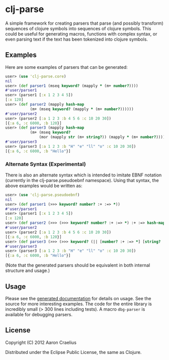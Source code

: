# clj-parse

A simple framework for creating parsers that parse
(and possibly transform) sequences of clojure symbols
into sequences of clojure symbols.  This could be useful
for generating macros, functions with complex syntax, or
even parsing text if the text has been tokenized into clojure
symbols.

## Examples

Here are some examples of parsers that can be generated:

```clojure
user> (use 'clj-parse.core)
nil
user> (def parser1 (mseq keyword? (mapply * (m+ number?))))
#'user/parser1
user> (parser1 [:x 1 2 3 4 5])
[:x 120]
user> (def parser2 (mapply hash-map
           (m+ (mseq keyword? (mapply * (m+ number?))))))
#'user/parser2
user> (parser2 [:a 1 2 3 :b 4 5 6 :c 10 20 30])
[{:a 6, :c 6000, :b 120}]
user> (def parser3 (mapply hash-map
           (m+ (mseq keyword?
               (mor (mapply str (m+ string?)) (mapply * (m+ number?)))))))
#'user/parser3
user> (parser3 [:a 1 2 3 :b "H" "e" "ll" "o" :c 10 20 30])
[{:a 6, :c 6000, :b "Hello"}]
```

### Alternate Syntax (Experimental)

There is also an alternate syntax which is intended to imitate EBNF notation (currently in the
clj-parse.pseudoebnf namespace).  Using that syntax, the above examples would be written as:

```clojure
user> (use 'clj-parse.pseudoebnf)
nil
user> (def parser1 (>>> keyword? number? :+ :=> *))
#'user/parser1
user> (parser1 [:x 1 2 3 4 5])
[:x 120]
user> (def parser2 (>>> (>>> keyword? number? :+ :=> *) :+ :=> hash-map))
#'user/parser2
user> (parser2 [:a 1 2 3 :b 4 5 6 :c 10 20 30])
[{:a 6, :c 6000, :b 120}]
user> (def parser3 (>>> (>>> keyword? (|| [number? :+ :=> *] [string? :+ :=> str])) :+ :=> hash-map))
#'user/parser3
user> (parser3 [:a 1 2 3 :b "H" "e" "ll" "o" :c 10 20 30])
[{:a 6, :c 6000, :b "Hello"}]
```

(Note that the generated parsers should be equivalent in both internal structure and usage.)

## Usage

Please see the [generated documentation](http://aaronc.github.com/clj-parse/) for details on usage.
See the source for more interesting examples.  The code for the entire library
is incredibly small (> 300 lines including tests).  A macro `dbg-parser` is available for debugging
parsers.

## License

Copyright (C) 2012 Aaron Craelius

Distributed under the Eclipse Public License, the same as Clojure.
